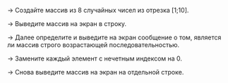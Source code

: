 → Создайте массив из 8 случайных чисел из отрезка [1;10].

→ Выведите массив на экран в строку.

→ Далее определите и выведите на экран сообщение о том, является ли массив 
  строго возрастающей последовательностью.

→ Замените каждый элемент с нечетным индексом на 0.

→ Снова выведите массив на экран на отдельной строке.

